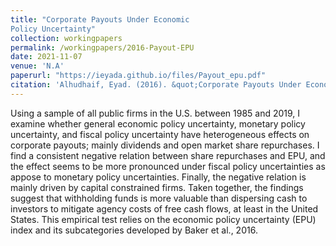 ```yaml
---
title: "Corporate Payouts Under Economic
Policy Uncertainty"
collection: workingpapers
permalink: /workingpapers/2016-Payout-EPU
date: 2021-11-07
venue: 'N.A'
paperurl: "https://ieyada.github.io/files/Payout_epu.pdf"
citation: 'Alhudhaif, Eyad. (2016). &quot;Corporate Payouts Under Economic Policy Uncertainty&quot;. <i>Working Paper</i>.'
---
```

Using a sample of all public firms in the U.S. between 1985 and 2019, I examine whether general economic policy uncertainty, monetary policy uncertainty, and fiscal policy uncertainty have heterogeneous effects on corporate payouts; mainly dividends and open market share repurchases. I find a consistent negative relation between share repurchases and EPU, and the effect seems to be more pronounced under fiscal policy uncertainties as appose to monetary policy uncertainties. Finally, the negative relation is mainly driven by capital constrained firms. Taken together, the findings suggest that withholding funds is more valuable than dispersing cash to investors to mitigate agency costs of free cash flows, at least in the United States. This empirical test relies on the economic policy uncertainty (EPU) index and its subcategories developed by Baker et al., 2016.
